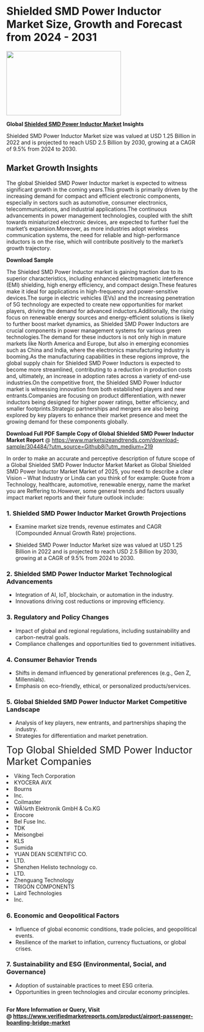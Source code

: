 <H1>Shielded SMD Power Inductor Market Size, Growth and Forecast from 2024 - 2031</H1><img class="aligncenter size-medium wp-image-584254" src="https://thirdeyenews.in/wp-content/uploads/2024/09/Global-Market-Research-300x168.jpeg" alt="" width="300" height="168" /><p><strong>Global&nbsp;<a href="https://www.marketsizeandtrends.com/download-sample/304484/?utm_source=Github8j?utm_medium=219">Shielded SMD Power Inductor Market</a> Insights</strong></p><p>Shielded SMD Power Inductor Market size was valued at USD 1.25 Billion in 2022 and is projected to reach USD 2.5 Billion by 2030, growing at a CAGR of 9.5% from 2024 to 2030.</p><p><h2>Market Growth Insights</h2> <p>The global Shielded SMD Power Inductor market is expected to witness significant growth in the coming years.This growth is primarily driven by the increasing demand for compact and efficient electronic components, especially in sectors such as automotive, consumer electronics, telecommunications, and industrial applications.The continuous advancements in power management technologies, coupled with the shift towards miniaturized electronic devices, are expected to further fuel the market’s expansion.Moreover, as more industries adopt wireless communication systems, the need for reliable and high-performance inductors is on the rise, which will contribute positively to the market’s growth trajectory.</p> <p><strong>Download Sample</strong></p> <p>The Shielded SMD Power Inductor market is gaining traction due to its superior characteristics, including enhanced electromagnetic interference (EMI) shielding, high energy efficiency, and compact design.These features make it ideal for applications in high-frequency and power-sensitive devices.The surge in electric vehicles (EVs) and the increasing penetration of 5G technology are expected to create new opportunities for market players, driving the demand for advanced inductors.Additionally, the rising focus on renewable energy sources and energy-efficient solutions is likely to further boost market dynamics, as Shielded SMD Power Inductors are crucial components in power management systems for various green technologies.The demand for these inductors is not only high in mature markets like North America and Europe, but also in emerging economies such as China and India, where the electronics manufacturing industry is booming.As the manufacturing capabilities in these regions improve, the global supply chain for Shielded SMD Power Inductors is expected to become more streamlined, contributing to a reduction in production costs and, ultimately, an increase in adoption rates across a variety of end-use industries.On the competitive front, the Shielded SMD Power Inductor market is witnessing innovation from both established players and new entrants.Companies are focusing on product differentiation, with newer inductors being designed for higher power ratings, better efficiency, and smaller footprints.Strategic partnerships and mergers are also being explored by key players to enhance their market presence and meet the growing demand for these components globally.<p><span class=""><strong>Download Full PDF Sample Copy of Global Shielded SMD Power Inductor Market Report</strong> @ <a href="https://www.marketsizeandtrends.com/download-sample/304484/?utm_source=Github8j?utm_medium=219" target="_blank">https://www.marketsizeandtrends.com/download-sample/304484/?utm_source=Github8j?utm_medium=219</a></span></p><p>In order to make an accurate and perceptive description of future scope of a Global&nbsp;Shielded SMD Power Inductor Market Market as Global&nbsp;Shielded SMD Power Inductor Market Market of 2025, you need to describe a clear Vision &ndash; What Industry or Linda can you think of for example: Quote from a Technology, healthcare, automotive, renewable energy, name the market you are Reffering to.However, some general trends and factors usually impact market reports and their future outlook include:</p><h3>1.&nbsp;<strong>Shielded SMD Power Inductor Market Growth Projections</strong></h3><ul><li>Examine market size trends, revenue estimates and CAGR (Compounded Annual Growth Rate) projections.</li><li><p>Shielded SMD Power Inductor Market size was valued at USD 1.25 Billion in 2022 and is projected to reach USD 2.5 Billion by 2030, growing at a CAGR of 9.5% from 2024 to 2030.</p></li></ul><h3>2.&nbsp;<strong>Shielded SMD Power Inductor Market Technological Advancements</strong></h3><ul><li>Integration of AI, IoT, blockchain, or automation in the industry.</li><li>Innovations driving cost reductions or improving efficiency.</li></ul><h3>3.&nbsp;<strong>Regulatory and Policy Changes</strong></h3><ul><li>Impact of global and regional regulations, including sustainability and carbon-neutral goals.</li><li>Compliance challenges and opportunities tied to government initiatives.</li></ul><h3>4.&nbsp;<strong>Consumer Behavior Trends</strong></h3><ul><li>Shifts in demand influenced by generational preferences (e.g., Gen Z, Millennials).</li><li>Emphasis on eco-friendly, ethical, or personalized products/services.</li></ul><h3>5.&nbsp;<strong>Global Shielded SMD Power Inductor Market Competitive Landscape</strong></h3><ul><li>Analysis of key players, new entrants, and partnerships shaping the industry.</li><li>Strategies for differentiation and market penetration.</li></ul><p data-pm-slice="1 1 []"><span style="color: inherit; font-family: inherit; font-size: 25px;">Top Global Shielded SMD Power Inductor Market Companies</span></p><div class="" data-test-id=""><p><li>Viking Tech Corporation</li><li> KYOCERA AVX</li><li> Bourns</li><li> Inc.</li><li> Coilmaster</li><li> WÃ¼rth Elektronik GmbH & Co.KG</li><li> Erocore</li><li> Bel Fuse Inc.</li><li> TDK</li><li> Meisongbei</li><li> KLS</li><li> Sumida</li><li> YUAN DEAN SCIENTIFIC CO.</li><li> LTD.</li><li> Shenzhen Helisto technology co.</li><li> LTD.</li><li> Zhenguang Technology</li><li> TRIGON COMPONENTS</li><li> Laird Technologies</li><li> Inc.</li></p></div><h3>6.&nbsp;<strong>Economic and Geopolitical Factors</strong></h3><ul><li>Influence of global economic conditions, trade policies, and geopolitical events.</li><li>Resilience of the market to inflation, currency fluctuations, or global crises.</li></ul><h3>7.&nbsp;<strong>Sustainability and ESG (Environmental, Social, and Governance)</strong></h3><ul><li>Adoption of sustainable practices to meet ESG criteria.</li><li>Opportunities in green technologies and circular economy principles.</li></ul><h2><strong style="font-size: 14px;">For More Information or Query, Visit @&nbsp;</strong><a style="background-color: #ffffff; font-size: 14px;" href="https://www.marketsizeandtrends.com/report/shielded-smd-power-inductor-market/" target="_blank">https://www.verifiedmarketreports.com/product/airport-passenger-boarding-bridge-market</a></h2>